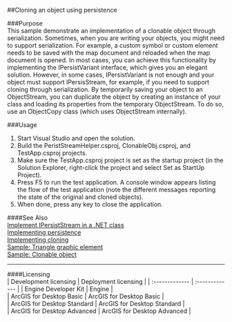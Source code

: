 ##Cloning an object using persistence

###Purpose  
This sample demonstrate an implementation of a clonable object through serialization. Sometimes, when you are writing your objects, you might need to support serialization. For example, a custom symbol or custom element needs to be saved with the map document and reloaded when the map document is opened. In most cases, you can achieve this functionality by implementing the IPersistVariant interface, which gives you an elegant solution. However, in some cases, IPersistVariant is not enough and your object must support IPersisStream, for example, if you need to support cloning through serialization. By temporarily saving your object to an ObjectStream, you can duplicate the object by creating an instance of your class and loading its properties from the temporary ObjectStream. To do so, use an ObjectCopy class (which uses ObjectStream internally).   


###Usage
1. Start Visual Studio and open the solution.  
1. Build the PeristStreamHelper.csproj, ClonableObj.csproj, and TestApp.csproj projects.  
1. Make sure the TestApp.csproj project is set as the startup project (in the Solution Explorer, right-click the project and select Set as StartUp Project).  
1. Press F5 to run the test application. A console window appears listing the flow of the test application (note the different messages reporting the state of the original and  cloned objects).  
1. When done, press any key to close the application.  







####See Also  
[Implement IPersistStream in a .NET class](http://desktopdev.arcgis.com/search/?q=Implement%20IPersistStream%20in%20a%20.NET%20class&p=0&language=en&product=arcobjects-sdk-dotnet&version=&n=15&collection=help)  
[Implementing persistence](http://desktopdev.arcgis.com/search/?q=Implementing%20persistence&p=0&language=en&product=arcobjects-sdk-dotnet&version=&n=15&collection=help)  
[Implementing cloning](http://desktopdev.arcgis.com/search/?q=Implementing%20cloning&p=0&language=en&product=arcobjects-sdk-dotnet&version=&n=15&collection=help)  
[Sample: Triangle graphic element](../../../Net/GraphicsPipeline/TriangleElement)  
[Sample: Clonable object](../../../Net/SDK_General/ClonableObject)  


---------------------------------

####Licensing  
| Development licensing | Deployment licensing | 
| :------------- | :------------- | 
| Engine Developer Kit | Engine |  
| ArcGIS for Desktop Basic | ArcGIS for Desktop Basic |  
| ArcGIS for Desktop Standard | ArcGIS for Desktop Standard |  
| ArcGIS for Desktop Advanced | ArcGIS for Desktop Advanced |  


